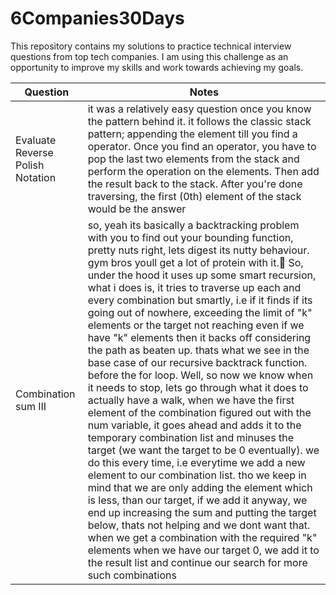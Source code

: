 # 6Companies30Days
This repository contains my solutions to practice technical interview questions from top tech companies. I am using this challenge as an opportunity to improve my skills and work towards achieving my goals. 

| Question      | Notes       |
| ------------- | ----------- |
| Evaluate Reverse Polish Notation   |   it was a relatively easy question once you know the pattern behind it. it follows the classic stack pattern; appending the element till you find a operator. Once you find an operator, you have to pop the last two elements from the stack and perform the operation on the elements. Then add the result back to the stack. After you're done traversing, the first (0th) element of the stack would be the answer          |
| Combination sum III   |   so, yeah its basically a backtracking problem with you to find out your bounding function, pretty nuts right, lets digest its nutty behaviour. gym bros youll get a lot of protein with it.👀 So, under the hood it uses up some smart recursion, what i does is, it tries to traverse up each and every combination but smartly, i.e if it finds if its going out of nowhere, exceeding the limit of "k" elements or the target not reaching even if we have "k" elements then it backs off considering the path as beaten up. thats what we see in the base case of our recursive backtrack function. before the for loop. Well, so now we know when it needs to stop, lets go through what it does to actually have a walk, when we have the first element of the combination figured out with the num variable, it goes ahead and adds it to the temporary combination list and minuses the target (we want the target to be 0 eventually). we do this every time, i.e everytime we add a new element to our combination list. tho we keep in mind that we are only adding the element which is less, than our target, if we add it anyway, we end up increasing the sum and putting the target below, thats not helping and we dont want that. when we get a combination with the required "k" elements when we have our target 0, we add it to the result list and continue our search for more such combinations      |
